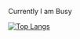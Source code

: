 Currently I am Busy

[![Top Langs](https://github-readme-stats.vercel.app/api/top-langs/?username=SyedT1)](https://github.com/SyedT1/github-readme-stats)




<!--
-👋 Hi, I’m @SyedT1 
- 👀 I’m interested in ... {}
- 🌱 I’m currently learning ...{}
- 💞️ I’m looking to collaborate on ...{}
- 📫 How to reach me ...{}
--->
<!---
SyedT1/SyedT1 is a ✨ special ✨ repository because its `README.md` (this file) appears on your GitHub profile.
You can click the Preview link to take a look at your changes.
--->

